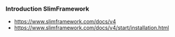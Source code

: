 ### Introduction SlimFramework

- https://www.slimframework.com/docs/v4
- https://www.slimframework.com/docs/v4/start/installation.html